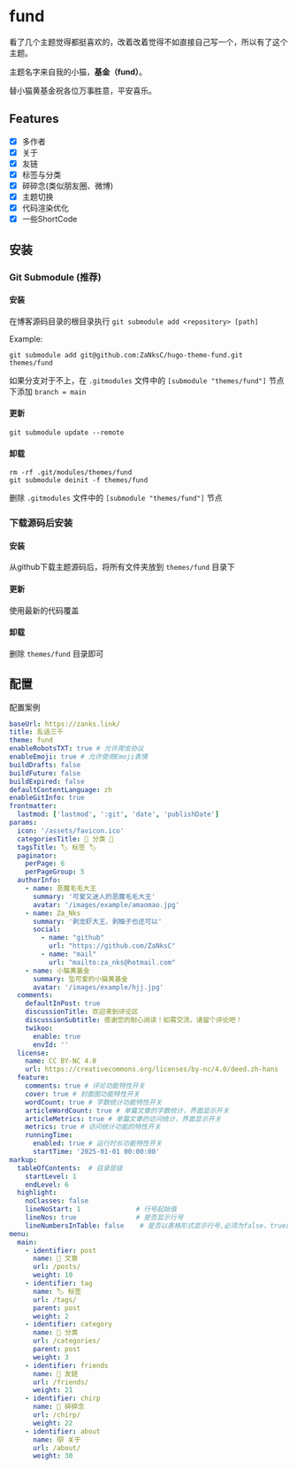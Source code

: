 # fund

看了几个主题觉得都挺喜欢的，改着改着觉得不如直接自己写一个，所以有了这个主题。

主题名字来自我的小猫，**基金（fund）**。

替小猫黄基金祝各位万事胜意，平安喜乐。

## Features

- [x] 多作者
- [x] 关于
- [x] 友链
- [x] 标签与分类
- [x] 碎碎念(类似朋友圈、微博)
- [x] 主题切换
- [x] 代码渲染优化
- [x] 一些ShortCode

## 安装

### Git Submodule (推荐)

#### 安装

在博客源码目录的根目录执行 `git submodule add <repository> [path] `

Example:

```bach
git submodule add git@github.com:ZaNksC/hugo-theme-fund.git themes/fund
```

如果分支对于不上，在 `.gitmodules` 文件中的 `[submodule "themes/fund"]` 节点下添加 `branch = main`

#### 更新

```
git submodule update --remote
```

#### 卸载

```
rm -rf .git/modules/themes/fund
git submodule deinit -f themes/fund
```

删除 `.gitmodules` 文件中的 `[submodule "themes/fund"]` 节点

### 下载源码后安装

#### 安装

从github下载主题源码后，将所有文件夹放到 `themes/fund` 目录下

#### 更新

使用最新的代码覆盖

#### 卸载

删除 `themes/fund` 目录即可

## 配置

配置案例

```yaml
baseUrl: https://zanks.link/
title: 乱话三千
theme: fund
enableRobotsTXT: true # 允许爬虫协议
enableEmoji: true # 允许使用Emoji表情
buildDrafts: false
buildFuture: false
buildExpired: false
defaultContentLanguage: zh
enableGitInfo: true
frontmatter:
  lastmod: ['lastmod', ':git', 'date', 'publishDate']
params:
  icon: '/assets/favicon.ico'
  categoriesTitle: 🔖 分类 🔖
  tagsTitle: 🏷️ 标签 🏷️
  paginator:
    perPage: 6
    perPageGroup: 5
  authorInfo:
    - name: 恶魔毛毛大王
      summary: '可爱又迷人的恶魔毛毛大王'
      avatar: '/images/example/amaomao.jpg'
    - name: Za_Nks
      summary: '剥龙虾大王、剥柚子也还可以'
      social:
        - name: "github"
          url: "https://github.com/ZaNksC"
        - name: "mail"
          url: "mailto:za_nks@hotmail.com"
    - name: 小猫黄基金
      summary: 坠可爱的小猫黄基金
      avatar: '/images/example/hjj.jpg'
  comments:
    defaultInPost: true
    discussionTitle: 欢迎来到评论区
    discussionSubtitle: 感谢您的耐心阅读！如需交流，请留个评论吧！
    twikoo:
      enable: true
      envId: ''
  license:
    name: CC BY-NC 4.0
    url: https://creativecommons.org/licenses/by-nc/4.0/deed.zh-hans
  feature:
    comments: true # 评论功能特性开关
    cover: true # 封面图功能特性开关
    wordCount: true # 字数统计功能特性开关
    articleWordCount: true # 单篇文章的字数统计，界面显示开关
    articleMetrics: true # 单篇文章的访问统计，界面显示开关
    metrics: true # 访问统计功能的特性开关
    runningTime:
      enabled: true # 运行时长功能特性开关
      startTime: '2025-01-01 00:00:00'
markup:
  tableOfContents:  # 目录层级
    startLevel: 1 
    endLevel: 6
  highlight:
    noClasses: false           
    lineNoStart: 1              # 行号起始值
    lineNos: true               # 是否显示行号
    lineNumbersInTable: false    # 是否以表格形式显示行号,必须为false，true的情况未适配
menu:
  main:
    - identifier: post
      name: 📖 文章
      url: /posts/
      weight: 10
    - identifier: tag
      name: 🏷️ 标签
      url: /tags/
      parent: post
      weight: 2
    - identifier: category
      name: 🔖 分类
      url: /categories/
      parent: post
      weight: 3
    - identifier: friends
      name: 🤝 友链
      url: /friends/
      weight: 21
    - identifier: chirp
      name: 💬 碎碎念
      url: /chirp/
      weight: 22
    - identifier: about
      name: 😾 关于
      url: /about/
      weight: 30
```
